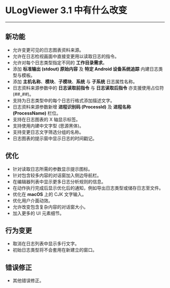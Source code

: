 ﻿# ULogViewer 3.1 中有什么改变
 ---

## 新功能
+ 允许变更可见的日志图表资料来源。
+ 允许在日志检视画面中直接变更用以读取日志的指令。
+ 允许对每个日志类型指定不同的 **工作目录需求**。
+ 添加 **标准输出 (stdout) 原始内容** 及 **特定 Android 设备系统追踪** 内建日志类型与模板。
+ 添加 **主机名称**、**模块**、**子模块**、**系统** 与 **子系统** 日志属性名称。
+ 日志资料来源参数中的 **日志读取前指令** 与 **日志读取后指令** 亦支援使用占位符 (##_##)。
+ 支持为日志类型中的每个日志行格式添加描述文字。
+ 日志资料来源参数新增 **进程识别码 (ProcessId)** 及 **进程名称 (ProcessName)** 栏位。
+ 支持在日志图表的 X 轴显示标签。
+ 支持使用内建中文字型 (思源黑体)。
+ 支持变更日志文字筛选分组的名称。
+ 日志图表的提示窗中显示日志的时间戳记。

## 优化
+ 针对读取日志所需的参数显示提示图标。
+ 针对包含较多内容的对话窗加入侧边导航栏。
+ 在编辑器列表中显示更多日志分析规则的信息。
+ 在动作执行完成后显示优化后的通知，例如导出日志类型或储存日志至文件。
+ 优化在 **macOS** 上的 CJK 文字输入。
+ 优化用户介面动效。
+ 允许改变包含复杂内容的对话窗大小。
+ 加入更多的 UI 元素细节。

## 行为变更
+ 取消在日志列表中显示多行文字。
+ 初始日志类型将不会套用在新建立的窗口。

## 错误修正
+ 其他错误修正。